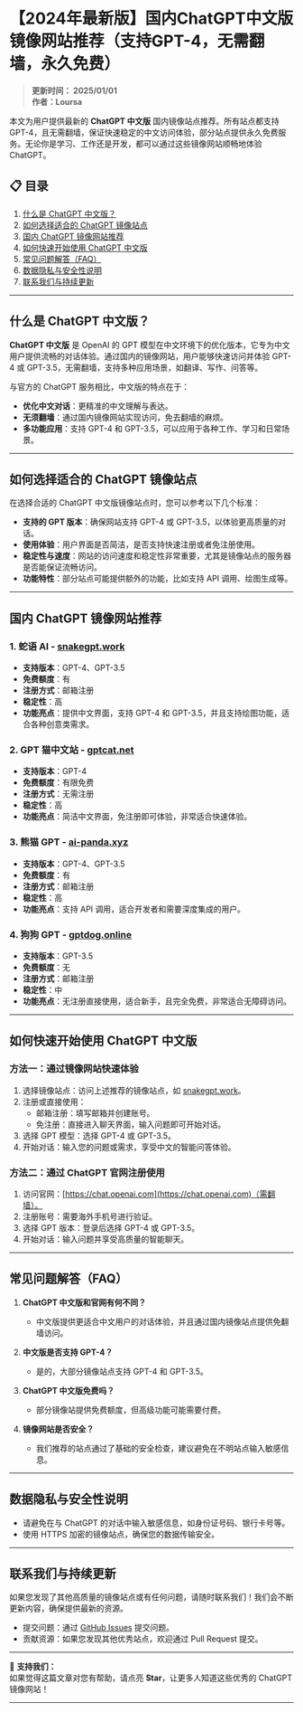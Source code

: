 # 【2024年最新版】国内ChatGPT中文版镜像网站推荐（支持GPT-4，无需翻墙，永久免费）

> **更新时间： 2025/01/01**  
> **作者：Loursa**

本文为用户提供最新的 **ChatGPT 中文版** 国内镜像站点推荐。所有站点都支持 GPT-4，且无需翻墙，保证快速稳定的中文访问体验，部分站点提供永久免费服务。无论你是学习、工作还是开发，都可以通过这些镜像网站顺畅地体验 ChatGPT。

## 📋 目录
1. [什么是 ChatGPT 中文版？](#什么是-chatgpt-中文版)
2. [如何选择适合的 ChatGPT 镜像站点](#如何选择适合的-chatgpt-镜像站点)
3. [国内 ChatGPT 镜像网站推荐](#国内-chatgpt-镜像网站推荐)
4. [如何快速开始使用 ChatGPT 中文版](#如何快速开始使用-chatgpt-中文版)
5. [常见问题解答（FAQ）](#常见问题解答faq)
6. [数据隐私与安全性说明](#数据隐私与安全性说明)
7. [联系我们与持续更新](#联系我们与持续更新)

---

## 什么是 ChatGPT 中文版？

**ChatGPT 中文版** 是 OpenAI 的 GPT 模型在中文环境下的优化版本，它专为中文用户提供流畅的对话体验。通过国内的镜像网站，用户能够快速访问并体验 GPT-4 或 GPT-3.5，无需翻墙，支持多种应用场景，如翻译、写作、问答等。

与官方的 ChatGPT 服务相比，中文版的特点在于：
- **优化中文对话**：更精准的中文理解与表达。
- **无须翻墙**：通过国内镜像网站实现访问，免去翻墙的麻烦。
- **多功能应用**：支持 GPT-4 和 GPT-3.5，可以应用于各种工作、学习和日常场景。

---

## 如何选择适合的 ChatGPT 镜像站点

在选择合适的 ChatGPT 中文版镜像站点时，您可以参考以下几个标准：
- **支持的 GPT 版本**：确保网站支持 GPT-4 或 GPT-3.5，以体验更高质量的对话。
- **使用体验**：用户界面是否简洁，是否支持快速注册或者免注册使用。
- **稳定性与速度**：网站的访问速度和稳定性非常重要，尤其是镜像站点的服务器是否能保证流畅访问。
- **功能特性**：部分站点可能提供额外的功能，比如支持 API 调用、绘图生成等。

---

## 国内 ChatGPT 镜像网站推荐

### 1. **蛇语 AI** - [snakegpt.work](https://snakegpt.work)
- **支持版本**：GPT-4、GPT-3.5
- **免费额度**：有
- **注册方式**：邮箱注册
- **稳定性**：高
- **功能亮点**：提供中文界面，支持 GPT-4 和 GPT-3.5，并且支持绘图功能，适合各种创意类需求。

### 2. **GPT 猫中文站** - [gptcat.net](https://gptcat.net)
- **支持版本**：GPT-4
- **免费额度**：有限免费
- **注册方式**：无需注册
- **稳定性**：高
- **功能亮点**：简洁中文界面，免注册即可体验，非常适合快速体验。

### 3. **熊猫 GPT** - [ai-panda.xyz](https://ai-panda.xyz)
- **支持版本**：GPT-4、GPT-3.5
- **免费额度**：有
- **注册方式**：邮箱注册
- **稳定性**：高
- **功能亮点**：支持 API 调用，适合开发者和需要深度集成的用户。

### 4. **狗狗 GPT** - [gptdog.online](https://gptdog.online)
- **支持版本**：GPT-3.5
- **免费额度**：无
- **注册方式**：邮箱注册
- **稳定性**：中
- **功能亮点**：无注册直接使用，适合新手，且完全免费，非常适合无障碍访问。

---

## 如何快速开始使用 ChatGPT 中文版

### 方法一：通过镜像网站快速体验
1. 选择镜像站点：访问上述推荐的镜像站点，如 [snakegpt.work](https://snakegpt.work)。
2. 注册或直接使用：
   - 邮箱注册：填写邮箱并创建账号。
   - 免注册：直接进入聊天界面，输入问题即可开始对话。
3. 选择 GPT 模型：选择 GPT-4 或 GPT-3.5。
4. 开始对话：输入您的问题或需求，享受中文的智能问答体验。

### 方法二：通过 ChatGPT 官网注册使用
1. 访问官网：[https://chat.openai.com](https://chat.openai.com)（需翻墙）。
2. 注册账号：需要海外手机号进行验证。
3. 选择 GPT 版本：登录后选择 GPT-4 或 GPT-3.5。
4. 开始对话：输入问题并享受高质量的智能聊天。

---

## 常见问题解答（FAQ）

1. **ChatGPT 中文版和官网有何不同？**
   - 中文版提供更适合中文用户的对话体验，并且通过国内镜像站点提供免翻墙访问。

2. **中文版是否支持 GPT-4？**
   - 是的，大部分镜像站点支持 GPT-4 和 GPT-3.5。

3. **ChatGPT 中文版免费吗？**
   - 部分镜像站提供免费额度，但高级功能可能需要付费。

4. **镜像网站是否安全？**
   - 我们推荐的站点通过了基础的安全检查，建议避免在不明站点输入敏感信息。

---

## 数据隐私与安全性说明

- 请避免在与 ChatGPT 的对话中输入敏感信息，如身份证号码、银行卡号等。
- 使用 HTTPS 加密的镜像站点，确保您的数据传输安全。

---

## 联系我们与持续更新

如果您发现了其他高质量的镜像站点或有任何问题，请随时联系我们！我们会不断更新内容，确保提供最新的资源。

- 提交问题：通过 [GitHub Issues](https://github.com/your-repo/issues) 提交问题。
- 贡献资源：如果您发现其他优秀站点，欢迎通过 Pull Request 提交。

---

🌟 **支持我们：**  
如果觉得这篇文章对您有帮助，请点亮 **Star**，让更多人知道这些优秀的 ChatGPT 镜像网站！

---
